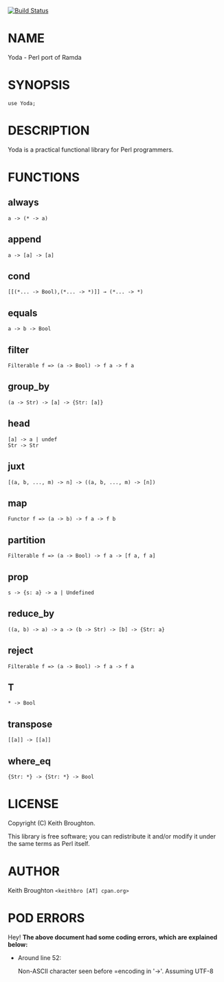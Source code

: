 [![Build Status](https://travis-ci.org/keithbro/yoda.svg?branch=master)](https://travis-ci.org/keithbro/yoda)
# NAME

Yoda - Perl port of Ramda

# SYNOPSIS

    use Yoda;

# DESCRIPTION

Yoda is a practical functional library for Perl programmers.

# FUNCTIONS

## always

    a -> (* -> a)

## append

    a -> [a] -> [a]

## cond

    [[(*... -> Bool),(*... -> *)]] → (*... -> *)

## equals

    a -> b -> Bool

## filter

    Filterable f => (a -> Bool) -> f a -> f a

## group\_by

    (a -> Str) -> [a] -> {Str: [a]}

## head

    [a] -> a | undef
    Str -> Str

## juxt

    [(a, b, ..., m) -> n] -> ((a, b, ..., m) -> [n])

## map

    Functor f => (a -> b) -> f a -> f b

## partition

    Filterable f => (a -> Bool) -> f a -> [f a, f a]

## prop

    s -> {s: a} -> a | Undefined

## reduce\_by

    ((a, b) -> a) -> a -> (b -> Str) -> [b] -> {Str: a}

## reject

    Filterable f => (a -> Bool) -> f a -> f a

## T

    * -> Bool

## transpose

    [[a]] -> [[a]]

## where\_eq

    {Str: *} -> {Str: *} -> Bool

# LICENSE

Copyright (C) Keith Broughton.

This library is free software; you can redistribute it and/or modify
it under the same terms as Perl itself.

# AUTHOR

Keith Broughton `<keithbro [AT] cpan.org>`

# POD ERRORS

Hey! **The above document had some coding errors, which are explained below:**

- Around line 52:

    Non-ASCII character seen before =encoding in '→'. Assuming UTF-8
